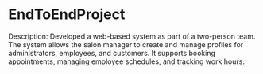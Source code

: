 # EndToEndProject
Description: Developed a web-based system as part of a two-person team. The system allows the salon manager
to create and manage profiles for administrators, employees, and customers. It supports booking appointments,
managing employee schedules, and tracking work hours.
